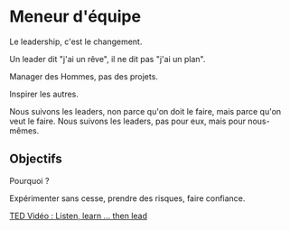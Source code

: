 # Meneur d'équipe

Le leadership, c'est le changement.

Un leader dit "j'ai un rêve", il ne dit pas "j'ai un plan".

Manager des Hommes, pas des projets.

Inspirer les autres.

Nous suivons les leaders, non parce qu'on doit le faire, mais parce qu'on veut le faire.
Nous suivons les leaders, pas pour eux, mais pour nous-mêmes.

## Objectifs

Pourquoi ?



Expérimenter sans cesse, prendre des risques, faire confiance.


[TED Vidéo : Listen, learn ... then lead](http://www.ted.com/talks/stanley_mcchrystal)
